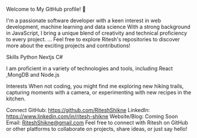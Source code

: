 Welcome to My GitHub profile! 🚀

I'm a passionate software developer with a keen interest in web development, machine learning and data science With a strong background in JavaScript, I bring a unique blend of creativity and technical proficiency to every project.
...
Feel free to explore Ritesh's repositories to discover more about the exciting projects and contributions!

Skills
Python
Nextjs
C#

I am proficient in a variety of technologies and tools, including React ,MongDB and Node.js 

Interests
When not coding, you might find me exploring new hiking trails, capturing moments with a camera, or experimenting with new recipes in the kitchen.

Connect
GitHub: https://github.com/RiteshShikne
LinkedIn: https://www.linkedin.com/in/ritesh-shikne
Website/Blog: Coming Soon
Email: RiteshShikne@gmail.com
Feel free to connect with Ritesh on GitHub or other platforms to collaborate on projects, share ideas, or just say hello!

